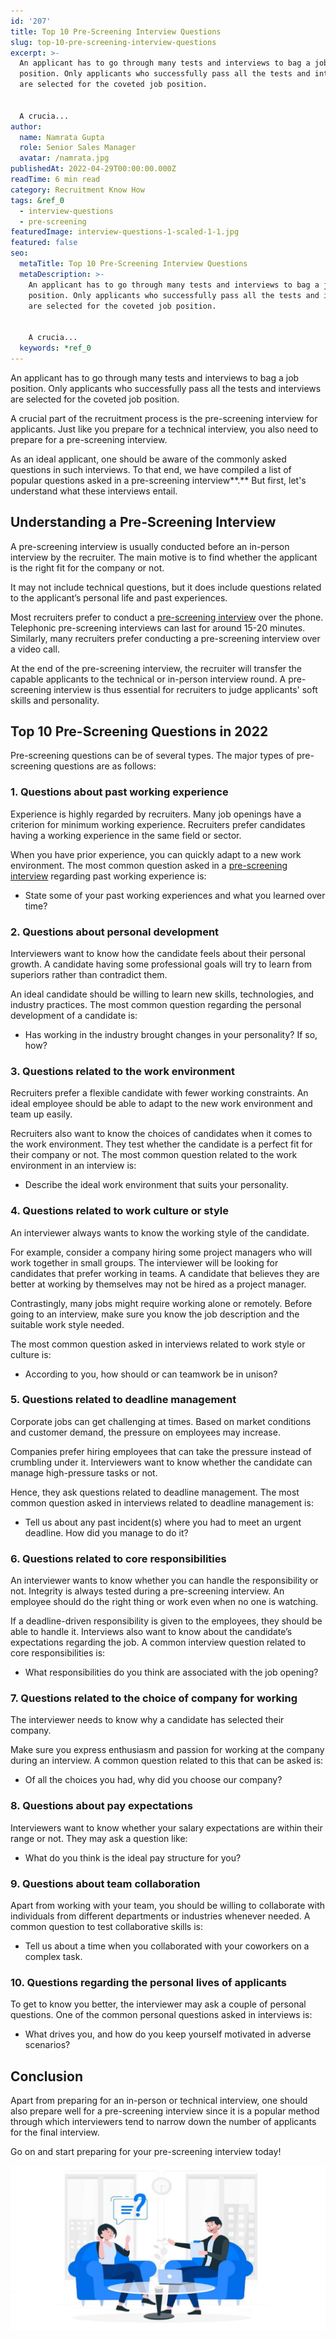 ```yaml
---
id: '207'
title: Top 10 Pre-Screening Interview Questions
slug: top-10-pre-screening-interview-questions
excerpt: >-
  An applicant has to go through many tests and interviews to bag a job
  position. Only applicants who successfully pass all the tests and interviews
  are selected for the coveted job position.


  A crucia...
author:
  name: Namrata Gupta
  role: Senior Sales Manager
  avatar: /namrata.jpg
publishedAt: 2022-04-29T00:00:00.000Z
readTime: 6 min read
category: Recruitment Know How
tags: &ref_0
  - interview-questions
  - pre-screening
featuredImage: interview-questions-1-scaled-1-1.jpg
featured: false
seo:
  metaTitle: Top 10 Pre-Screening Interview Questions
  metaDescription: >-
    An applicant has to go through many tests and interviews to bag a job
    position. Only applicants who successfully pass all the tests and interviews
    are selected for the coveted job position.


    A crucia...
  keywords: *ref_0
---
```


An applicant has to go through many tests and interviews to bag a job position. Only applicants who successfully pass all the tests and interviews are selected for the coveted job position.

A crucial part of the recruitment process is the pre-screening interview for applicants. Just like you prepare for a technical interview, you also need to prepare for a pre-screening interview.

<!--more-->

As an ideal applicant, one should be aware of the commonly asked questions in such interviews. To that end, we have compiled a list of popular questions asked in a pre-screening interview**.** But first, let's understand what these interviews entail. 

## **Understanding a Pre-Screening Interview** 

A pre-screening interview is usually conducted before an in-person interview by the recruiter. The main motive is to find whether the applicant is the right fit for the company or not.

It may not include technical questions, but it does include questions related to the applicant’s personal life and past experiences.

Most recruiters prefer to conduct a [pre-screening interview](https://www.thetalentpool.ai/) over the phone. Telephonic pre-screening interviews can last for around 15-20 minutes. Similarly, many recruiters prefer conducting a pre-screening interview over a video call.

At the end of the pre-screening interview, the recruiter will transfer the capable applicants to the technical or in-person interview round. A pre-screening interview is thus essential for recruiters to judge applicants' soft skills and personality.

## **Top 10 Pre-Screening Questions in 2022** 

Pre-screening questions can be of several types. The major types of pre-screening questions are as follows:

### **1\. Questions about past working experience** 

Experience is highly regarded by recruiters. Many job openings have a criterion for minimum working experience. Recruiters prefer candidates having a working experience in the same field or sector.

When you have prior experience, you can quickly adapt to a new work environment. The most common question asked in a [pre-screening interview](https://www.thetalentpool.ai/blogs/3-things-to-know-when-interviewing-virtually/) regarding past working experience is:

- State some of your past working experiences and what you learned over time? 

### **2\. Questions about personal development** 

Interviewers want to know how the candidate feels about their personal growth. A candidate having some professional goals will try to learn from superiors rather than contradict them.

An ideal candidate should be willing to learn new skills, technologies, and industry practices. The most common question regarding the personal development of a candidate is: 

- Has working in the industry brought changes in your personality? If so, how?

### **3\. Questions related to the work environment** 

Recruiters prefer a flexible candidate with fewer working constraints. An ideal employee should be able to adapt to the new work environment and team up easily.

Recruiters also want to know the choices of candidates when it comes to the work environment. They test whether the candidate is a perfect fit for their company or not. The most common question related to the work environment in an interview is: 

- Describe the ideal work environment that suits your personality.

### **4\. Questions related to work culture or style** 

An interviewer always wants to know the working style of the candidate.

For example, consider a company hiring some project managers who will work together in small groups. The interviewer will be looking for candidates that prefer working in teams. A candidate that believes they are better at working by themselves may not be hired as a project manager.

Contrastingly, many jobs might require working alone or remotely. Before going to an interview, make sure you know the job description and the suitable work style needed.

The most common question asked in interviews related to work style or culture is: 

- According to you, how should or can teamwork be in unison? 

### **5\. Questions related to deadline management** 

Corporate jobs can get challenging at times. Based on market conditions and customer demand, the pressure on employees may increase.

Companies prefer hiring employees that can take the pressure instead of crumbling under it. Interviewers want to know whether the candidate can manage high-pressure tasks or not.

Hence, they ask questions related to deadline management. The most common question asked in interviews related to deadline management is: 

- Tell us about any past incident(s) where you had to meet an urgent deadline. How did you manage to do it? 

### **6\. Questions related to core responsibilities** 

An interviewer wants to know whether you can handle the responsibility or not. Integrity is always tested during a pre-screening interview. An employee should do the right thing or work even when no one is watching.

If a deadline-driven responsibility is given to the employees, they should be able to handle it. Interviews also want to know about the candidate’s expectations regarding the job. A common interview question related to core responsibilities is: 

- What responsibilities do you think are associated with the job opening?

### **7\. Questions related to the choice of company for working**

The interviewer needs to know why a candidate has selected their company.

Make sure you express enthusiasm and passion for working at the company during an interview. A common question related to this that can be asked is: 

- Of all the choices you had, why did you choose our company? 

### **8\. Questions about pay expectations** 

Interviewers want to know whether your salary expectations are within their range or not. They may ask a question like: 

- What do you think is the ideal pay structure for you?

### **9\. Questions about team collaboration** 

Apart from working with your team, you should be willing to collaborate with individuals from different departments or industries whenever needed. A common question to test collaborative skills is: 

- Tell us about a time when you collaborated with your coworkers on a complex task. 

### **10\. Questions regarding the personal lives of applicants** 

To get to know you better, the interviewer may ask a couple of personal questions. One of the common personal questions asked in interviews is: 

- What drives you, and how do you keep yourself motivated in adverse scenarios?

## **Conclusion** 

Apart from preparing for an in-person or technical interview, one should also prepare well for a pre-screening interview since it is a popular method through which interviewers tend to narrow down the number of applicants for the final interview.

Go on and start preparing for your pre-screening interview today!

![interview-questions](images/interview-questions-1-scaled-1-1-1024x536.jpg)
